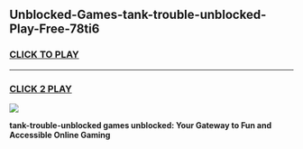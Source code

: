 
## Unblocked-Games-tank-trouble-unblocked-Play-Free-78ti6
<h3>
<a href="https://premium76.site?title=tank-trouble-unblocked&ref=12A">CLICK TO PLAY</a></h3>
<hr>

<h3>
<a href="https://premium76.site?title=tank-trouble-unblocked&ref=12A">CLICK 2 PLAY</a>
  
</h3>

<a href="https://premium76.site?title=tank-trouble-unblocked&ref=12A"><img src="https://clearcache.store/games.png"></a>


**tank-trouble-unblocked games unblocked: Your Gateway to Fun and Accessible Online Gaming**
